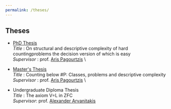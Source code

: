 ```yaml
---
permalink: /theses/
---
```


## Theses

- <A href="https://corefiles.corelab.ntua.gr/index.php/s/fVgdpMSPYHgTc5x"> PhD Thesis </A> \
<i> Title </i>: On structural and descriptive complexity of hard countingproblems the decision version of which is easy \
<i> Supervisor </i>: prof. <A href="http://users.softlab.ntua.gr/~pagour/"> Aris Pagourtzis</A> \

- <A href="https://corefiles.corelab.ntua.gr/index.php/s/fVgdpMSPYHgTc5x"> Master's Thesis </A> \
<i> Title </i>: Counting below #P:  Classes, problems and descriptive complexity \
<i> Supervisor </i>: prof. <A href="http://users.softlab.ntua.gr/~pagour/"> Aris  Pagourtzis</A> \

- Undergraduate Diploma Thesis \
<i> Title </i>: The axiom V=L in ZFC \
<i> Supervisor</i>: prof. <A href="https://www.researchgate.net/profile/Alexander-Arvanitakis"> Alexander Arvanitakis </A>
